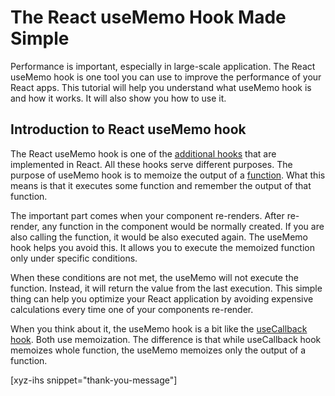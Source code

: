 # The React useMemo Hook Made Simple

Performance is important, especially in large-scale application. The React useMemo hook is one tool you can use to improve the performance of your React apps. This tutorial will help you understand what useMemo hook is and how it works. It will also show you how to use it.<!--more-->

## Introduction to React useMemo hook

The React useMemo hook is one of the [additional hooks] that are implemented in React. All these hooks serve different purposes. The purpose of useMemo hook is to memoize the output of a [function]. What this means is that it executes some function and remember the output of that function.

The important part comes when your component re-renders. After re-render, any function in the component would be normally created. If you are also calling the function, it would be also executed again. The useMemo hook helps you avoid this. It allows you to execute the memoized function only under specific conditions.

When these conditions are not met, the useMemo will not execute the function. Instead, it will return the value from the last execution. This simple thing can help you optimize your React application by avoiding expensive calculations every time one of your components re-render.

When you think about it, the useMemo hook is a bit like the [useCallback hook]. Both use memoization. The difference is that while useCallback hook memoizes whole function, the useMemo memoizes only the output of a function.


[xyz-ihs snippet="thank-you-message"]

<!-- ### Links -->
[additional hooks]: https://reactjs.org/docs/hooks-reference.html#additional-hooks
[function]: https://blog.alexdevero.com/javascript-functions-pt1/
[useCallback hook]: https://blog.alexdevero.com/react-usecallback-hook/
[useEffect hook]: https://blog.alexdevero.com/react-useeffect-hook/
[React docs]: https://reactjs.org/docs/hooks-reference.html#usememo

<!--
### Meta:
-
-->

<!--
### Keywords:
-
-->

<!--
### Resources:
-
-->
